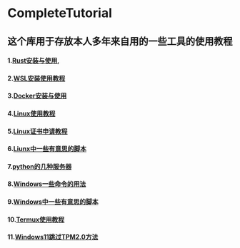 # CompleteTutorial
## 这个库用于存放本人多年来自用的一些工具的使用教程
#### 1.[Rust安装与使用](https://github.com/zjwztttt/CompleteTutorial/blob/main/Rust%E5%AE%89%E8%A3%85%E4%B8%8E%E4%BD%BF%E7%94%A8.md),
#### 2.[WSL安装使用教程](WSL安装教程.md)
#### 3.[Docker安装与使用](https://github.com/zjwztttt/CompleteTutorial/blob/main/Docker%E5%AE%89%E8%A3%85%E4%B8%8E%E4%BD%BF%E7%94%A8.md)
#### 4.[Linux使用教程](https://github.com/zjwztttt/CompleteTutorial/blob/main/Linux%E4%BD%BF%E7%94%A8%E6%95%99%E7%A8%8B.md)
#### 5.[Linux证书申请教程](https://github.com/zjwztttt/CompleteTutorial/blob/main/Linux%E8%AF%81%E4%B9%A6%E7%94%B3%E8%AF%B7%E6%95%99%E7%A8%8B.md)
#### 6.[Liunx中一些有意思的脚本](https://github.com/zjwztttt/CompleteTutorial/blob/main/Linux%E4%B8%AD%E4%B8%80%E4%BA%9B%E6%9C%89%E8%B6%A3%E7%9A%84%E8%84%9A%E6%9C%AC.md)
#### 7.[python的几种服务器](https://github.com/zjwztttt/CompleteTutorial/blob/main/python%E7%9A%84%E5%87%A0%E7%A7%8D%E6%9C%8D%E5%8A%A1%E5%99%A8.md)
#### 8.[Windows一些命令的用法](https://github.com/zjwztttt/CompleteTutorial/blob/main/Windows%E7%9A%84%E4%B8%80%E4%BA%9B%E5%91%BD%E4%BB%A4%E7%9A%84%E7%94%A8%E6%B3%95.md)
#### 9.[Windows中一些有意思的脚本](https://github.com/zjwztttt/CompleteTutorial/blob/main/Windows%E7%9A%84%E4%B8%80%E4%BA%9B%E6%9C%89%E6%84%8F%E6%80%9D%E7%9A%84%E8%84%9A%E6%9C%AC.md)
#### 10.[Termux使用教程](Termux使用教程.md)
#### 11.[Windows11跳过TPM2.0方法](Windows11跳过TPM2.0方法.md)
